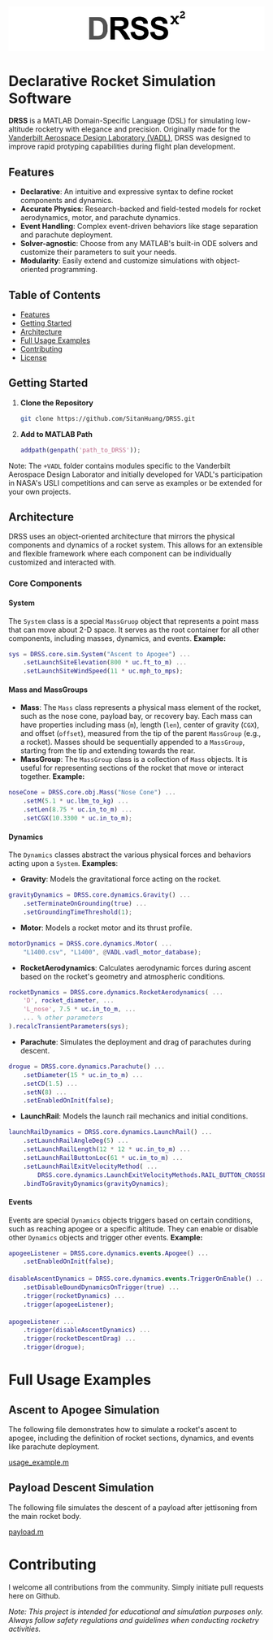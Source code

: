 ![DRSS Logo](doc/assets/logo.png)

# Declarative Rocket Simulation Software

**DRSS** is a MATLAB Domain-Specific Language (DSL) for simulating low-altitude rocketry with elegance and precision. Originally made for the [Vanderbilt Aerospace Design Laboratory (VADL)](https://www.vadl.org/), DRSS was designed to improve rapid protyping capabilities during flight plan development.

## Features

- **Declarative**: An intuitive and expressive syntax to define rocket components and dynamics.
- **Accurate Physics**: Research-backed and field-tested models for rocket aerodynamics, motor, and parachute dynamics.
- **Event Handling**: Complex event-driven behaviors like stage separation and parachute deployment.
- **Solver-agnostic**: Choose from any MATLAB's built-in ODE solvers and customize their parameters to suit your needs.
- **Modularity**: Easily extend and customize simulations with object-oriented programming.


## Table of Contents

- [Features](#features)
- [Getting Started](#getting-started)
- [Architecture](#architecture)
- [Full Usage Examples](#full-usage-examples)
- [Contributing](#contributing)
- [License](./LICENSE)

## Getting Started

1. **Clone the Repository**

   ```bash
   git clone https://github.com/SitanHuang/DRSS.git
   ```

2. **Add to MATLAB Path**

   ```matlab
   addpath(genpath('path_to_DRSS'));
   ```

Note: The `+VADL` folder contains modules specific to the Vanderbilt Aerospace Design Laborator and initially developed for VADL's participation in NASA's USLI competitions and can serve as examples or be extended for your own projects.

## Architecture
DRSS uses an object-oriented architecture that mirrors the physical components and dynamics of a rocket system. This allows for an extensible and flexible framework where each component can be individually customized and interacted with.

### Core Components

#### System
The `System` class is a special `MassGruop` object that represents a point mass that can move about 2-D space. It serves as the root container for all other components, including masses, dynamics, and events. **Example:**
```matlab
sys = DRSS.core.sim.System("Ascent to Apogee") ...
    .setLaunchSiteElevation(800 * uc.ft_to_m) ...
    .setLaunchSiteWindSpeed(11 * uc.mph_to_mps);
```

#### Mass and MassGroups

  - **Mass**: The `Mass` class represents a physical mass element of the rocket, such as the nose cone, payload bay, or recovery bay. Each mass can have properties including mass (`m`), length (`len`), center of gravity (`CGX`), and offset (`offset`), measured from the tip of the parent `MassGroup` (e.g., a rocket). Masses should be sequentially appended to a `MassGroup`, starting from the tip and extending towards the rear.
  - **MassGroup**: The `MassGroup` class is a collection of `Mass` objects. It is useful for representing sections of the rocket that move or interact together. **Example:**
```matlab
noseCone = DRSS.core.obj.Mass("Nose Cone") ...
    .setM(5.1 * uc.lbm_to_kg) ...
    .setLen(8.75 * uc.in_to_m) ...
    .setCGX(10.3300 * uc.in_to_m);
```

#### Dynamics
The `Dynamics` classes abstract the various physical forces and behaviors acting upon a `System`. **Examples**:
  - **Gravity**: Models the gravitational force acting on the rocket.
```matlab
gravityDynamics = DRSS.core.dynamics.Gravity() ...
    .setTerminateOnGrounding(true) ...
    .setGroundingTimeThreshold(1);
```

  - **Motor**: Models a rocket motor and its thrust profile.
```matlab
motorDynamics = DRSS.core.dynamics.Motor( ...
    "L1400.csv", "L1400", @VADL.vadl_motor_database);
```

  - **RocketAerodynamics**: Calculates aerodynamic forces during ascent based on the rocket's geometry and atmospheric conditions.
```matlab
rocketDynamics = DRSS.core.dynamics.RocketAerodynamics( ...
    'D', rocket_diameter, ...
    'L_nose', 7.5 * uc.in_to_m, ...
    ... % other parameters
).recalcTransientParameters(sys);
```

  - **Parachute**: Simulates the deployment and drag of parachutes during descent.
```matlab
drogue = DRSS.core.dynamics.Parachute() ...
    .setDiameter(15 * uc.in_to_m) ...
    .setCD(1.5) ...
    .setN(8) ...
    .setEnabledOnInit(false);
```

  - **LaunchRail**: Models the launch rail mechanics and initial conditions.
```matlab
launchRailDynamics = DRSS.core.dynamics.LaunchRail() ...
    .setLaunchRailAngleDeg(5) ...
    .setLaunchRailLength(12 * 12 * uc.in_to_m) ...
    .setLaunchRailButtonLoc(61 * uc.in_to_m) ...
    .setLaunchRailExitVelocityMethod( ...
        DRSS.core.dynamics.LaunchExitVelocityMethods.RAIL_BUTTON_CROSSES_RAIL_TIP) ...
    .bindToGravityDynamics(gravityDynamics);
```

#### Events
Events are special `Dynamics` objects triggers based on certain conditions, such as reaching apogee or a specific altitude. They can enable or disable other `Dynamics` objects and trigger other events. **Example:**
```matlab
apogeeListener = DRSS.core.dynamics.events.Apogee() ...
    .setEnabledOnInit(false);

disableAscentDynamics = DRSS.core.dynamics.events.TriggerOnEnable() ...
    .setDisableBoundDynamicsOnTrigger(true) ...
    .trigger(rocketDynamics) ...
    .trigger(apogeeListener);

apogeeListener ...
    .trigger(disableAscentDynamics) ...
    .trigger(rocketDescentDrag) ...
    .trigger(drogue);
```

# Full Usage Examples

## Ascent to Apogee Simulation

The following file demonstrates how to simulate a rocket's ascent to apogee, including the definition of rocket sections, dynamics, and events like parachute deployment.

[usage_example.m](./usage_example.m)

## Payload Descent Simulation

The following file simulates the descent of a payload after jettisoning from the main rocket body.

[payload.m](+VADL/+sims/payload.m)

# Contributing

I welcome all contributions from the community. Simply initiate pull requests here on Github.

*Note: This project is intended for educational and simulation purposes only. Always follow safety regulations and guidelines when conducting rocketry activities.*